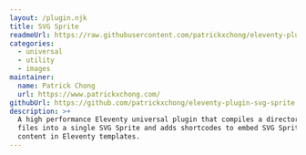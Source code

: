 ```yaml
---
layout: /plugin.njk
title: SVG Sprite
readmeUrl: https://raw.githubusercontent.com/patrickxchong/eleventy-plugin-svg-sprite/main/README.md
categories:
  - universal
  - utility
  - images
maintainer:
  name: Patrick Chong
  url: https://www.patrickxchong.com/
githubUrl: https://github.com/patrickxchong/eleventy-plugin-svg-sprite
description: >+
  A high performance Eleventy universal plugin that compiles a directory of SVG
  files into a single SVG Sprite and adds shortcodes to embed SVG Sprite and SVG
  content in Eleventy templates.
---
```

